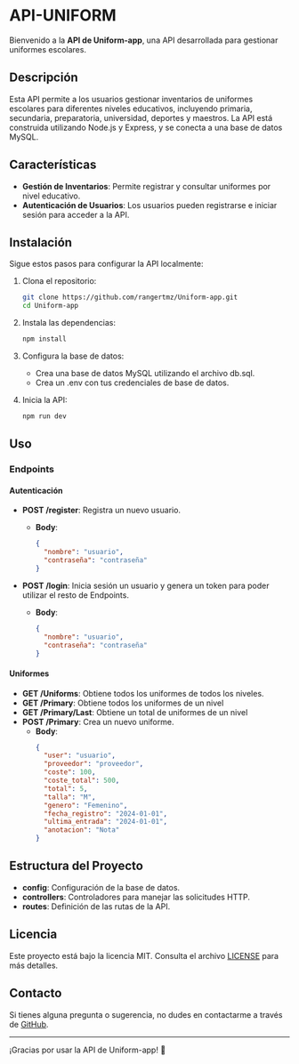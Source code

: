 # API-UNIFORM

Bienvenido a la **API de Uniform-app**, una API desarrollada para gestionar uniformes escolares.

## Descripción

Esta API permite a los usuarios gestionar inventarios de uniformes escolares para diferentes niveles educativos, incluyendo primaria, secundaria, preparatoria, universidad, deportes y maestros. La API está construida utilizando Node.js y Express, y se conecta a una base de datos MySQL.

## Características

- **Gestión de Inventarios**: Permite registrar y consultar uniformes por nivel educativo.
- **Autenticación de Usuarios**: Los usuarios pueden registrarse e iniciar sesión para acceder a la API.

## Instalación

Sigue estos pasos para configurar la API localmente:

1. Clona el repositorio:

    ```bash
    git clone https://github.com/rangertmz/Uniform-app.git
    cd Uniform-app
    ```

2. Instala las dependencias:

    ```bash
    npm install
    ```

3. Configura la base de datos:

    - Crea una base de datos MySQL utilizando el archivo db.sql.
    - Crea un .env con tus credenciales de base de datos.

4. Inicia la API:

    ```bash
    npm run dev
    ```

## Uso

### Endpoints

#### Autenticación

- **POST /register**: Registra un nuevo usuario.
    - **Body**:
        ```json
        {
          "nombre": "usuario",
          "contraseña": "contraseña"
        }
        ```

- **POST /login**: Inicia sesión un usuario y genera un token para poder utilizar el resto de Endpoints.
    - **Body**:
        ```json
        {
          "nombre": "usuario",
          "contraseña": "contraseña"
        }
        ```

#### Uniformes

- **GET /Uniforms**: Obtiene todos los uniformes de todos los niveles.
- **GET /Primary**: Obtiene todos los uniformes de un nivel
- **GET /Primary/Last**: Obtiene un total de uniformes de un nivel
- **POST /Primary**: Crea un nuevo uniforme.
    - **Body**:
        ```json
        {
          "user": "usuario",
          "proveedor": "proveedor",
          "coste": 100,
          "coste_total": 500,
          "total": 5,
          "talla": "M",
          "genero": "Femenino",
          "fecha_registro": "2024-01-01",
          "ultima_entrada": "2024-01-01",
          "anotacion": "Nota"
        }
        ```



## Estructura del Proyecto

- **config**: Configuración de la base de datos.
- **controllers**: Controladores para manejar las solicitudes HTTP.
- **routes**: Definición de las rutas de la API.

## Licencia

Este proyecto está bajo la licencia MIT. Consulta el archivo [LICENSE](LICENSE) para más detalles.

## Contacto

Si tienes alguna pregunta o sugerencia, no dudes en contactarme a través de [GitHub](https://github.com/rangertmz).

---

¡Gracias por usar la API de Uniform-app! 🎉
